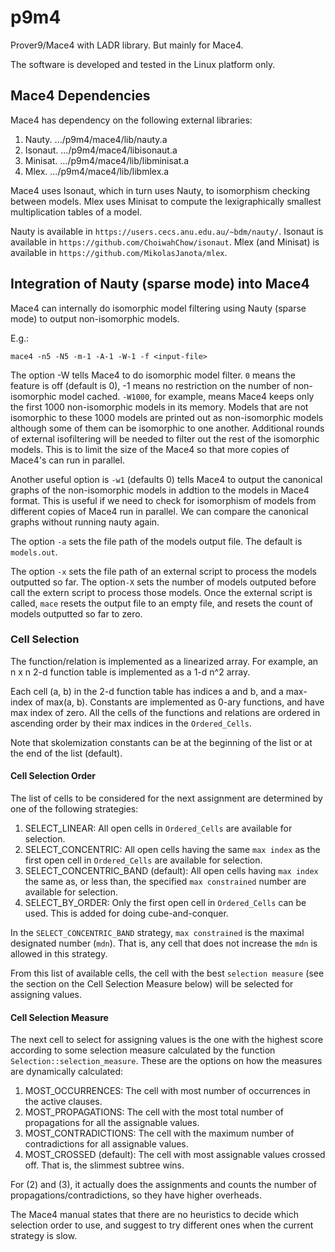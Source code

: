 # p9m4
Prover9/Mace4 with LADR library. But mainly for Mace4.

The software is developed and tested in the Linux platform only.

## Mace4 Dependencies

Mace4 has dependency on the following external libraries:

1. Nauty.  .../p9m4/mace4/lib/nauty.a
2. Isonaut.  .../p9m4/mace4/libisonaut.a
3. Minisat.   .../p9m4/mace4/lib/libminisat.a
4. Mlex.    .../p9m4/mace4/lib/libmlex.a

Mace4 uses Isonaut, which in turn uses Nauty, to isomorphism checking between models.  Mlex uses Minisat to compute the lexigraphically smallest multiplication tables of a model.

Nauty is available in `https://users.cecs.anu.edu.au/~bdm/nauty/`. Isonaut is available in `https://github.com/ChoiwahChow/isonaut`. Mlex (and Minisat) is available in `https://github.com/MikolasJanota/mlex`.  


## Integration of Nauty (sparse mode) into Mace4 
Mace4 can internally do isomorphic model filtering using Nauty (sparse mode) to output non-isomorphic models.

E.g.:
```text
mace4 -n5 -N5 -m-1 -A-1 -W-1 -f <input-file>
```

The option -W tells Mace4 to do isomorphic model filter. `0` means the feature is off (default is 0), -1 means no 
restriction on the number of non-isomorphic model cached.  `-W1000`, for example, means Mace4 keeps only the first 1000 non-isomorphic
models in its memory. Models that are not isomorphic to these 1000 models are printed out as non-isomorphic models
although some of them can be isomorphic to one another.  Additional rounds of external isofiltering will be needed to filter out the rest
of the isomorphic models.  This is to limit the size of the Mace4 so that more copies of Mace4's can run in parallel.

Another useful option is `-w1` (defaults 0) tells Mace4 to output the canonical graphs of the non-isomorphic models in addtion
to the models in Mace4 format. This is useful if we need to check for isomorphism of models from different copies of Mace4 run
in parallel.  We can compare the canonical graphs without running nauty again.

The option `-a` sets the file path of the models output file. The default is `models.out`.

The option `-x` sets the file path of an external script to process the models outputted so far.  The option`-X` sets the number of models outputed before call the extern script to process those models.  Once the external script is called, `mace` resets the output file to an empty file, and resets the count of models outputted so far to zero.

### Cell Selection

The function/relation is implemented as a linearized array.  For example, an n x n 2-d function table is implemented
as a 1-d n^2 array. 

Each cell (a, b) in the 2-d function table has indices a and b, and a max-index of max(a, b).  Constants are implemented
as 0-ary functions, and have max index of zero.  All the cells of the
functions and relations are ordered in ascending order by their max indices in the `Ordered_Cells`.

Note that skolemization constants can be at the beginning of the list or at the end of the list (default).

#### Cell Selection Order

The list of cells to be considered for the next assignment are determined by one of the following strategies:

1. SELECT_LINEAR: All open cells in `Ordered_Cells` are available for selection.
2. SELECT_CONCENTRIC: All open cells having the same `max index` as the first open cell in `Ordered_Cells` are available for selection.
3. SELECT_CONCENTRIC_BAND (default): All open cells having `max index` the same as, or less than, the specified `max constrained` number are available for selection.
4. SELECT_BY_ORDER: Only the first open cell in `Ordered_Cells` can be used.  This is added for doing cube-and-conquer.

In the `SELECT_CONCENTRIC_BAND` strategy, `max constrained` is the maximal designated number (`mdn`). That is, any cell that does not increase the `mdn` is allowed in this strategy.

From this list of available cells, the cell with the best `selection measure` (see the section on the Cell Selection Measure below) will be selected for 
assigning values.


#### Cell Selection Measure

The next cell to select for assigning values is the one with the highest score according to some selection measure calculated
by the function `Selection::selection_measure`.  These are the options on how the measures are dynamically calculated:

1. MOST_OCCURRENCES: The cell with most number of occurrences in the active clauses.
2. MOST_PROPAGATIONS: The cell with the most total number of propagations for all the assignable values. 
3. MOST_CONTRADICTIONS: The cell with the maximum number of contradictions for all assignable values. 
4. MOST_CROSSED (default): The cell with most assignable values crossed off.  That is, the slimmest subtree wins.

For (2) and (3), it actually does the assignments and counts the number of propagations/contradictions, so they have higher overheads.


The Mace4 manual states that there are no heuristics to decide which selection order to use, and suggest to try different ones when the current strategy is slow.



